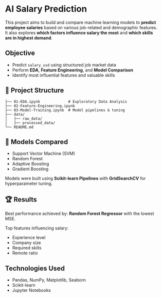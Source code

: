 
# AI Salary Prediction

This project aims to build and compare machine learning models to **predict employee salaries** based on various job-related and demographic features.
It also explores **which factors influence salary the most** and **which skills are in highest demand**.

## Objective

* Predict `salary_usd` using structured job market data
* Perform **EDA**, **Feature Engineering**, and **Model Comparison**
* Identify most influential features and valuable skills

## 📁 Project Structure

```
├── 01-EDA.ipynb             # Exploratory Data Analysis
├── 02-Feature-Engineering.ipynb
├── 03-Model-Training.ipynb  # Model pipelines & tuning
├── data/
│   ├── raw_data/
│   ├── processed_data/
└── README.md
```

## 🧪 Models Compared

* Support Vector Machine (SVM)
* Random Forest
* Adaptive Boosting
* Gradient Boosting

Models were built using **Scikit-learn Pipelines** with **GridSearchCV** for hyperparameter tuning.

## 🏆 Results

Best performance achieved by:
**Random Forest Regressor** with the lowest MSE.

Top features influencing salary:

* Experience level
* Company size
* Required skills
* Remote ratio

## Technologies Used

* Pandas, NumPy, Matplotlib, Seaborn
* Scikit-learn
* Jupyter Notebooks

